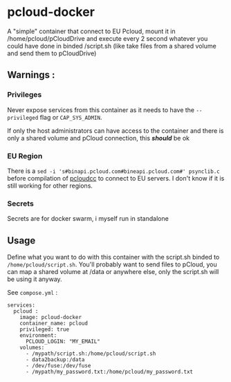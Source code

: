 # pcloud-docker

A "simple" container that connect to EU Pcloud, mount it in /home/pcloud/pCloudDrive and execute every 2 second whatever you could have done in binded /script.sh (like take files from a shared volume and send them to pCloudDrive)

## Warnings : 
### Privileges
Never expose services from this container as it needs to have the `--privileged` flag or `CAP_SYS_ADMIN`. 

If only the host administrators can have access to the container and there is only a shared volume and pCloud connection, this ***should*** be ok

### EU Region
There is a `sed -i 's#binapi.pcloud.com#bineapi.pcloud.com#' psynclib.c` before compilation of [pcloudcc](https://github.com/pcloudcom/console-client) to connect to EU servers. I don't know if it is still working for other regions.

### Secrets
Secrets are for docker swarm, i myself run in standalone

## Usage

Define what you want to do with this container with the script.sh binded to `/home/pcloud/script.sh`. You'll probably want to send files to pCloud, you can map a shared volume at /data or anywhere else, only the script.sh will be using it anyway.

See `compose.yml` :

```
services:
  pcloud : 
    image: pcloud-docker
    container_name: pcloud
    privileged: true
    environment:
      PCLOUD_LOGIN: "MY_EMAIL"
    volumes:
      - /mypath/script.sh:/home/pcloud/script.sh
      - data2backup:/data
      - /dev/fuse:/dev/fuse
      - /mypath/my_password.txt:/home/pcloud/my_password.txt
```      

